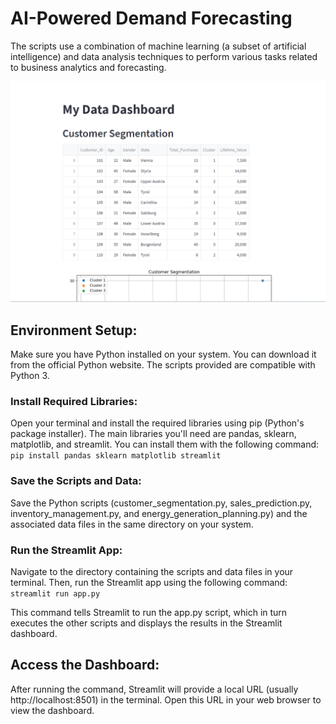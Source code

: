 # AI-Powered Demand Forecasting
The scripts use a combination of machine learning (a subset of artificial intelligence) and data analysis techniques to perform various tasks related to business analytics and forecasting. 

![Streamlit Dashboard](streamlit_dashboard.png)

## Environment Setup:
Make sure you have Python installed on your system. You can download it from the official Python website. 
The scripts provided are compatible with Python 3.

### Install Required Libraries:
Open your terminal and install the required libraries using pip (Python's package installer). The main libraries you'll need are pandas, sklearn, matplotlib, and streamlit. 
You can install them with the following command: `pip install pandas sklearn matplotlib streamlit`

### Save the Scripts and Data:
Save the Python scripts (customer_segmentation.py, sales_prediction.py, inventory_management.py, and energy_generation_planning.py) and the associated data files in the same directory on your system.

### Run the Streamlit App:
Navigate to the directory containing the scripts and data files in your terminal. Then, run the Streamlit app using the following command:
`streamlit run app.py`

This command tells Streamlit to run the app.py script, which in turn executes the other scripts and displays the results in the Streamlit dashboard.

## Access the Dashboard:
After running the command, Streamlit will provide a local URL (usually http://localhost:8501) in the terminal. Open this URL in your web browser to view the dashboard.
